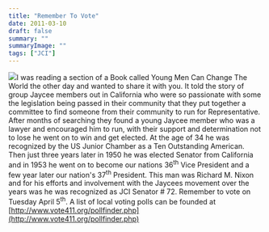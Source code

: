```yaml
---
title: "Remember To Vote"
date: 2011-03-10
draft: false
summary: ""
summaryImage: ""
tags: ["JCI"]
---
```





![](http://www.gogorichie.com/wp-content/uploads/2011/03/031011_2051_RememberToV12.jpg)I was reading a section of a Book called Young Men Can Change The World the other day and wanted to share it with you. It told the story of group Jaycee members out in California who were so passionate with some the legislation being passed in their community that they put together a committee to find someone from their community to run for Representative. After months of searching they found a young Jaycee member who was a lawyer and encouraged him to run, with their support and determination not to lose he went on to win and get elected. At the age of 34 he was recognized by the US Junior Chamber as a Ten Outstanding American. Then just three years later in 1950 he was elected Senator from California and in 1953 he went on to become our nations 36<sup>th</sup> Vice President and a few year later our nation's 37<sup>th</sup> President. This man was Richard M. Nixon and for his efforts and involvement with the Jaycees movement over the years was he was recognized as JCI Senator # 72\. Remember to vote on Tuesday April 5<sup>th</sup>. A list of local voting polls can be founded at [http://www.vote411.org/pollfinder.php](http://www.vote411.org/pollfinder.php)